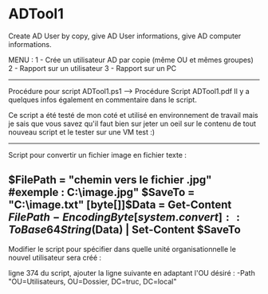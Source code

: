 # ADTool1
Create AD User by copy, give AD User informations, give AD computer informations.

MENU :
1 - Crée un utilisateur AD par copie (même OU et mêmes groupes)
2 - Rapport sur un utilisateur
3 - Rapport sur un PC

-----------------------------------------------------------------

Procédure pour script ADTool1.ps1 --> Procédure Script ADTool1.pdf
Il y a quelques infos également en commentaire dans le script.

Ce script a été testé de mon coté et utilisé en environnement de travail mais je sais que vous savez qu'il faut bien sur 
jeter un oeil sur le contenu de tout nouveau script et le tester sur une VM test :)

------------------------------------------------------------------------------
Script pour convertir un fichier image en fichier texte :

$FilePath = "chemin vers le fichier .jpg"
#exemple : C:\image.jpg"
$SaveTo = "C:\image.txt"
[byte[]]$Data = Get-Content $FilePath -Encoding Byte
[system.convert]::ToBase64String($Data) | Set-Content $SaveTo
------------------------------------------------------------------------------

Modifier le script pour spécifier dans quelle unité organisationnelle le nouvel utilisateur sera créé :

ligne 374 du script, ajouter la ligne suivante en adaptant l'OU désiré :
-Path "OU=Utilisateurs, OU=Dossier, DC=truc, DC=local"


